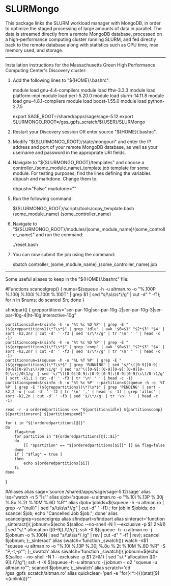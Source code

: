 # SLURMongo
This package links the SLURM workload manager with MongoDB, in order to optimize the staged processing of large amounts of data in parallel.
The data is streamed directly from a remote MongoDB database, processed on a high-performance computing cluster running SLURM, and fed directly back to the remote database along with statistics such as CPU time, max memory used, and storage.

------------------------------------------------------------------------------------------------------------

Installation instructions for the Massachusetts Green High Performance Computing Center's Discovery cluster:

1) Add the following lines to "${HOME}/.bashrc":

   module load gnu-4.4-compilers 
   module load fftw-3.3.3
   module load platform-mpi
   module load perl-5.20.0
   module load slurm-14.11.8
   module load gnu-4.8.1-compilers
   module load boost-1.55.0
   module load python-2.7.5

   export SAGE_ROOT=/shared/apps/sage/sage-5.12
   export SLURMONGO_ROOT=/gss_gpfs_scratch/${USER}/SLURMongo

2) Restart your Discovery session OR enter source "${HOME}/.bashrc".

3) Modify "${SLURMONGO_ROOT}/state/mongouri" and enter the IP address and port of your remote MongoDB database, as well as your username and password in the appropriate URI fields.

4) Navigate to "${SLURMONGO_ROOT}/templates" and choose a controller_(some_module_name)_template.job template for some module. For testing purposes, find the lines defining the variables dbpush and markdone. Change them to:

   dbpush="False"
   markdone=""

5) Run the following command:
   
   ${SLURMONGO_ROOT}/scripts/tools/copy_template.bash (some_module_name) (some_controller_name)

6) Navigate to "${SLURMONGO_ROOT}/modules/(some_module_name)/(some_controller_name)" and run the command:

   ./reset.bash
   
7) You can now submit the job using the command:

   sbatch controller_(some_module_name)_(some_controller_name).job
   
------------------------------------------------------------------------------------------------------------

Some useful aliases to keep in the "${HOME}/.bashrc" file:

#Functions
scancelgrep() {
    nums=$(squeue -h -u altman.ro -o "%.100P %.100j %.100i %.100t %.100T" | grep $1 | sed "s/\s\s\s*//g" | cut -d" " -f1);
    for n in $nums;
    do
        scancel $n;
    done
}

sfindpart() {
    greppartitions="ser-par-10g|ser-par-10g-2|ser-par-10g-3|ser-par-10g-4|ht-10g|interactive-10g"

    partitionsidle=$(sinfo -h -o '%t %c %D %P' | grep -E "(${greppartitions})\*?\s*$" | grep 'idle' | awk '$0=$1" "$2*$3" "$4' | sort -k2,2nr | cut -d' ' -f3 | sed 's/\*//g' | tr '\n' ' ' | head -c -1)
    partitionscomp=$(sinfo -h -o '%t %c %D %P' | grep -E "(${greppartitions})\*?\s*$" | grep 'comp' | awk '$0=$1" "$2*$3" "$4' | sort -k2,2nr | cut -d' ' -f3 | sed 's/\*//g' | tr '\n' ' ' | head -c -1)
    partitionsrun=$(squeue -h -o '%L %T %P' | grep -E "(${greppartitions})\*?\s*$" | grep 'RUNNING' | sed 's/^\([0-9][0-9]:[0-9][0-9]\s\)/00:\1/g' | sed 's/^\([0-9]:[0-9][0-9]:[0-9][0-9]\s\)/0\1/g' | sed 's/^\([0-9][0-9]:[0-9][0-9]:[0-9][0-9]\s\)/0-\1/g' | sort -k1,1 | cut -d' ' -f3 | tr '\n' ' ' | head -c -1)
    partitionspend=$(sinfo -h -o '%t %c %P' --partition=$(squeue -h -o '%T %P' | grep -E "(${greppartitions})\*?\s*$" | grep 'PENDING' | sort -k2,2 -u | cut -d' ' -f2 | tr '\n' ',' | head -c -1) | grep 'alloc' | sort -k2,2n | cut -d' ' -f3 | sed 's/\*//g' | tr '\n' ' ' | head -c -1)

    read -r -a orderedpartitions <<< "${partitionsidle} ${partitionscomp} ${partitionsrun} ${partitionspend}"

    for i in "${!orderedpartitions[@]}"
    do
        flag=true
        for partition in "${orderedpartitions[@]::$i}"
        do
            [[ "$partition" == "${orderedpartitions[$i]}" ]] && flag=false
        done
        if [ "$flag" = true ]
        then
            echo ${orderedpartitions[$i]}
        fi
    done
}

#Aliases
alias sage='source /shared/apps/sage/sage-5.12/sage'
alias lsx='watch -n 5 "ls"'
alias sjob='squeue -u altman.ro -o "%.10i %.13P %.30j %.8u %.2t %.10M %.6D %R"'
alias djob='jobids=$(squeue -h -u altman.ro | grep -v "(null)" | sed "s/\s\s\s*//g" | cut -d" " -f1)
; for job in $jobids; do scancel $job; echo "Cancelled Job $job."; done'
alias scancelgrep=scancelgrep
alias sfindpart=sfindpart
alias sinteract='function _sinteract(){ jobnum=$(echo $(salloc --no-shell -N 1 --exclusive -p $1 2>&1) | sed "s/.* allocation \([0-9]*\).*/\1/g"); ssh -X $(squeue -h -u altman.ro -j $jobnum -o %.100N | sed "s/\s\s\s*/ /g" | rev | cut -d" " -f1 | rev); scancel $jobnum; };_sinteract'
alias swatch='function _swatch(){ watch -n$1 "squeue -u altman.ro -o \"%.10i %.13P %.30j %.8u %.2t %.10M %.6D %R\" -S \"P,-t,-p\""; };_swatch'
alias siwatch='function _siwatch(){ jobnum=$(echo $(salloc --no-shell -N 1 --exclusive -p $1 2>&1) | sed "s/.* allocation \([0-9]*\).*/\1/g"); ssh -t -X $(squeue -h -u altman.ro -j $jobnum -o %.100N | sed "s/\s\s\s*/ /g" | rev | cut -d" " -f1 | rev) "watch -n$2 \"squeue -u altman.ro\""; scancel $jobnum; };_siwatch'
alias scratch='cd /gss_gpfs_scratch/altman.ro'
alias quickclear='perl -e "for(<*>){((stat)[9]<(unlink))}"'
